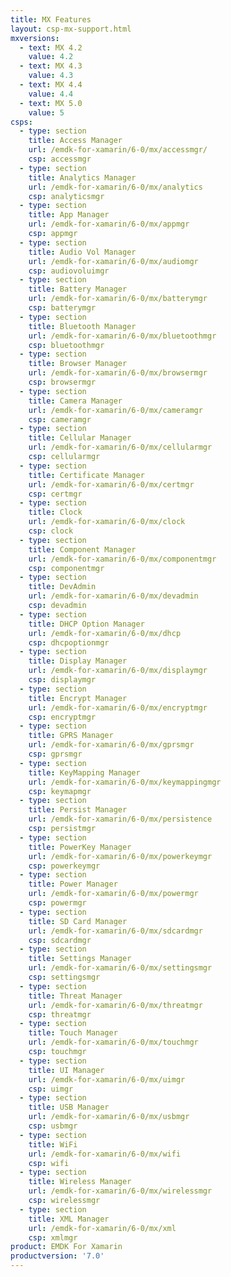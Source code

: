 ```yaml
---
title: MX Features
layout: csp-mx-support.html
mxversions:
  - text: MX 4.2
    value: 4.2
  - text: MX 4.3
    value: 4.3
  - text: MX 4.4
    value: 4.4
  - text: MX 5.0
    value: 5
csps:
  - type: section
    title: Access Manager
    url: /emdk-for-xamarin/6-0/mx/accessmgr/
    csp: accessmgr
  - type: section
    title: Analytics Manager
    url: /emdk-for-xamarin/6-0/mx/analytics
    csp: analyticsmgr
  - type: section
    title: App Manager
    url: /emdk-for-xamarin/6-0/mx/appmgr
    csp: appmgr
  - type: section
    title: Audio Vol Manager
    url: /emdk-for-xamarin/6-0/mx/audiomgr
    csp: audiovoluimgr
  - type: section
    title: Battery Manager
    url: /emdk-for-xamarin/6-0/mx/batterymgr
    csp: batterymgr
  - type: section
    title: Bluetooth Manager
    url: /emdk-for-xamarin/6-0/mx/bluetoothmgr
    csp: bluetoothmgr
  - type: section
    title: Browser Manager
    url: /emdk-for-xamarin/6-0/mx/browsermgr
    csp: browsermgr
  - type: section
    title: Camera Manager
    url: /emdk-for-xamarin/6-0/mx/cameramgr
    csp: cameramgr
  - type: section
    title: Cellular Manager
    url: /emdk-for-xamarin/6-0/mx/cellularmgr
    csp: cellularmgr
  - type: section
    title: Certificate Manager
    url: /emdk-for-xamarin/6-0/mx/certmgr
    csp: certmgr
  - type: section
    title: Clock
    url: /emdk-for-xamarin/6-0/mx/clock
    csp: clock
  - type: section
    title: Component Manager
    url: /emdk-for-xamarin/6-0/mx/componentmgr
    csp: componentmgr
  - type: section
    title: DevAdmin
    url: /emdk-for-xamarin/6-0/mx/devadmin
    csp: devadmin
  - type: section
    title: DHCP Option Manager
    url: /emdk-for-xamarin/6-0/mx/dhcp
    csp: dhcpoptionmgr
  - type: section
    title: Display Manager
    url: /emdk-for-xamarin/6-0/mx/displaymgr
    csp: displaymgr
  - type: section
    title: Encrypt Manager
    url: /emdk-for-xamarin/6-0/mx/encryptmgr
    csp: encryptmgr
  - type: section
    title: GPRS Manager
    url: /emdk-for-xamarin/6-0/mx/gprsmgr
    csp: gprsmgr
  - type: section
    title: KeyMapping Manager
    url: /emdk-for-xamarin/6-0/mx/keymappingmgr
    csp: keymapmgr
  - type: section
    title: Persist Manager
    url: /emdk-for-xamarin/6-0/mx/persistence
    csp: persistmgr
  - type: section
    title: PowerKey Manager
    url: /emdk-for-xamarin/6-0/mx/powerkeymgr
    csp: powerkeymgr
  - type: section
    title: Power Manager
    url: /emdk-for-xamarin/6-0/mx/powermgr
    csp: powermgr
  - type: section
    title: SD Card Manager
    url: /emdk-for-xamarin/6-0/mx/sdcardmgr
    csp: sdcardmgr
  - type: section
    title: Settings Manager
    url: /emdk-for-xamarin/6-0/mx/settingsmgr
    csp: settingsmgr
  - type: section
    title: Threat Manager
    url: /emdk-for-xamarin/6-0/mx/threatmgr
    csp: threatmgr
  - type: section
    title: Touch Manager
    url: /emdk-for-xamarin/6-0/mx/touchmgr
    csp: touchmgr
  - type: section
    title: UI Manager
    url: /emdk-for-xamarin/6-0/mx/uimgr
    csp: uimgr
  - type: section
    title: USB Manager
    url: /emdk-for-xamarin/6-0/mx/usbmgr
    csp: usbmgr
  - type: section
    title: WiFi
    url: /emdk-for-xamarin/6-0/mx/wifi
    csp: wifi
  - type: section
    title: Wireless Manager
    url: /emdk-for-xamarin/6-0/mx/wirelessmgr
    csp: wirelessmgr
  - type: section
    title: XML Manager
    url: /emdk-for-xamarin/6-0/mx/xml
    csp: xmlmgr
product: EMDK For Xamarin
productversion: '7.0'
---
```

 












